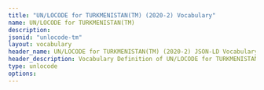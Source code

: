 ```yaml
---
title: "UN/LOCODE for TURKMENISTAN(TM) (2020-2) Vocabulary"
name: UN/LOCODE for TURKMENISTAN(TM) 
description: 
jsonid: "unlocode-tm"
layout: vocabulary
header_name: UN/LOCODE for TURKMENISTAN(TM) (2020-2) JSON-LD Vocabulary
header_description: Vocabulary Definition of UN/LOCODE for TURKMENISTAN(TM) (2020-2) semantics in HTML format. JSON-LD format is available at [unlocode-tm.jsonld](/vocabulary/unlocode-tm.jsonld)
type: unlocode
options:
---
```

